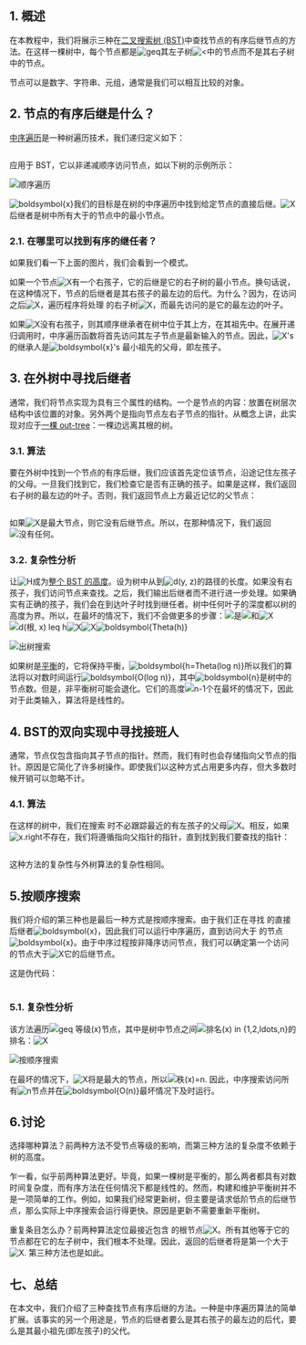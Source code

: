 ## 1. 概述

在本教程中，我们将展示三种在[二叉搜索树 (BST)](https://www.baeldung.com/cs/binary-search-trees)中查找节点的有序后继节点的方法。在这样一棵树中，每个节点都是![geq](https://www.baeldung.com/wp-content/ql-cache/quicklatex.com-b33c8ddd3c6d4d4cdfcb0c334cb22aa6_l3.svg)其左子树![<](https://www.baeldung.com/wp-content/ql-cache/quicklatex.com-33e2024a0e9d370a1dbcfcbadc5c9bca_l3.svg)中的节点而不是其右子树中的节点。

节点可以是数字、字符串、元组，通常是我们可以相互比较的对象。

## 2. 节点的有序后继是什么？

[中序遍历](https://www.baeldung.com/cs/tree-traversal-time-complexity)是一种树遍历技术，我们递归定义如下：

```

```

应用于 BST，它以非递减顺序访问节点，如以下树的示例所示：

![顺序遍历](https://www.baeldung.com/wp-content/uploads/sites/4/2021/12/in-order-traversal.jpg)

![boldsymbol{x}](https://www.baeldung.com/wp-content/ql-cache/quicklatex.com-21833b2bb8c2e34527bba67bec119dc4_l3.svg)我们的目标是在树的中序遍历中找到给定节点的直接后继。![X](https://www.baeldung.com/wp-content/ql-cache/quicklatex.com-7e5fbfa0bbbd9f3051cd156a0f1b5e31_l3.svg)后继者是树中所有大于的节点中的最小节点。

### 2.1. 在哪里可以找到有序的继任者？

如果我们看一下上面的图片，我们会看到一个模式。

如果一个节点![X](https://www.baeldung.com/wp-content/ql-cache/quicklatex.com-7e5fbfa0bbbd9f3051cd156a0f1b5e31_l3.svg)有一个右孩子，它的后继是它的右子树的最小节点。换句话说，在这种情况下，节点的后继者是其右孩子的最左边的后代。为什么？因为，在访问 之后![X](https://www.baeldung.com/wp-content/ql-cache/quicklatex.com-7e5fbfa0bbbd9f3051cd156a0f1b5e31_l3.svg)，遍历程序将处理 的右子树![X](https://www.baeldung.com/wp-content/ql-cache/quicklatex.com-7e5fbfa0bbbd9f3051cd156a0f1b5e31_l3.svg)，而最先访问的是它的最左边的叶子。

如果![X](https://www.baeldung.com/wp-content/ql-cache/quicklatex.com-7e5fbfa0bbbd9f3051cd156a0f1b5e31_l3.svg)没有右孩子，则其顺序继承者在树中位于其上方，在其祖先中。在展开递归调用时，中序遍历函数将首先访问其左子节点是最新输入的节点。因此，![X](https://www.baeldung.com/wp-content/ql-cache/quicklatex.com-7e5fbfa0bbbd9f3051cd156a0f1b5e31_l3.svg)'s 的继承人是![boldsymbol{x}](https://www.baeldung.com/wp-content/ql-cache/quicklatex.com-21833b2bb8c2e34527bba67bec119dc4_l3.svg)'s 最小祖先的父母，即左孩子。

## 3. 在外树中寻找后继者

通常，我们将节点实现为具有三个属性的结构。一个是节点的内容：放置在树层次结构中该位置的对象。另外两个是指向节点左右子节点的指针。从概念上讲，此实现对应于[一棵 out-tree](https://en.wikipedia.org/wiki/Arborescence_(graph_theory))：一棵边远离其根的树。

### 3.1. 算法

要在外树中找到一个节点的有序后继，我们应该首先定位该节点，沿途记住左孩子的父母。一旦我们找到它，我们检查它是否有正确的孩子。如果是这样，我们返回右子树的最左边的叶子。否则，我们返回节点上方最近记忆的父节点：

```

```

如果![X](https://www.baeldung.com/wp-content/ql-cache/quicklatex.com-7e5fbfa0bbbd9f3051cd156a0f1b5e31_l3.svg)是最大节点，则它没有后继节点。所以，在那种情况下，我们返回![没有任何](https://www.baeldung.com/wp-content/ql-cache/quicklatex.com-8cb3ea93be4473facddbb6c954918114_l3.svg)。

### 3.2. 复杂性分析

让![H](https://www.baeldung.com/wp-content/ql-cache/quicklatex.com-2ce27f7d2d82e3b238176ec7e7ee9118_l3.svg)成为[整个 BST 的高度](https://www.baeldung.com/cs/height-balanced-tree)。设为树中从到![d(y, z)](https://www.baeldung.com/wp-content/ql-cache/quicklatex.com-951bfaa5964cfe173d6e2be75b68ae79_l3.svg)的路径的长度。如果没有右孩子，我们访问节点来查找。之后，我们输出后继者而不进行进一步处理。如果确实有正确的孩子，我们会在到达叶子时找到继任者。树中任何叶子的深度都以树的高度为界。所以，在最坏的情况下，我们不会做更多的步骤：![是](https://www.baeldung.com/wp-content/ql-cache/quicklatex.com-38461fc041e953482219abf5d4cce1cb_l3.svg)![和](https://www.baeldung.com/wp-content/ql-cache/quicklatex.com-ec5583fa081a1e03212c151e3c222412_l3.svg)![X](https://www.baeldung.com/wp-content/ql-cache/quicklatex.com-7e5fbfa0bbbd9f3051cd156a0f1b5e31_l3.svg)![d(根, x) leq h](https://www.baeldung.com/wp-content/ql-cache/quicklatex.com-4a1d58ba6b56991235eecffea64d0b9f_l3.svg)![X](https://www.baeldung.com/wp-content/ql-cache/quicklatex.com-7e5fbfa0bbbd9f3051cd156a0f1b5e31_l3.svg)![X](https://www.baeldung.com/wp-content/ql-cache/quicklatex.com-7e5fbfa0bbbd9f3051cd156a0f1b5e31_l3.svg)![boldsymbol{Theta(h)}](https://www.baeldung.com/wp-content/ql-cache/quicklatex.com-c6064a5cd0326ca3edd4d84d75284cdd_l3.svg)

![出树搜索](https://www.baeldung.com/wp-content/uploads/sites/4/2021/12/out-tree-search.jpg)

如果树是[平衡](https://www.baeldung.com/cs/self-balancing-bts)的，它将保持平衡，![boldsymbol{h=Theta(log n)}](https://www.baeldung.com/wp-content/ql-cache/quicklatex.com-c1791688b4a6bc09fc3be3d039cedf77_l3.svg)所以我们的算法将以对数时间运行![boldsymbol{O(log n)}](https://www.baeldung.com/wp-content/ql-cache/quicklatex.com-2a97646d90a7799b15137c31e3bbbb66_l3.svg)，其中![boldsymbol{n}](https://www.baeldung.com/wp-content/ql-cache/quicklatex.com-33807c51cda3a8b6397f854effb8c2d3_l3.svg)是树中的节点数。但是，非平衡树可能会退化。它们的高度![n-1个](https://www.baeldung.com/wp-content/ql-cache/quicklatex.com-3fd905b384548c9de7011828b88081d5_l3.svg)在最坏的情况下，因此对于此类输入，算法将是线性的。

## 4. BST的双向实现中寻找接班人

通常，节点仅包含指向其子节点的指针。然而，我们有时也会存储指向父节点的指针。原因是它简化了许多树操作。即使我们以这种方式占用更多内存，但大多数时候开销可以忽略不计。

### 4.1. 算法

在这样的树中，我们在搜索 时不必跟踪最近的有左孩子的父母![X](https://www.baeldung.com/wp-content/ql-cache/quicklatex.com-7e5fbfa0bbbd9f3051cd156a0f1b5e31_l3.svg)。相反，如果![x.right](https://www.baeldung.com/wp-content/ql-cache/quicklatex.com-b0aa68333e0ca86888394f23b16a6d1f_l3.svg)不存在，我们将遵循指向父指针的指针，直到找到我们要查找的指针：

```

```

这种方法的复杂性与外树算法的复杂性相同。

## 5.按顺序搜索

我们将介绍的第三种也是最后一种方式是按顺序搜索。由于我们正在寻找 的直接后继者![boldsymbol{x}](https://www.baeldung.com/wp-content/ql-cache/quicklatex.com-21833b2bb8c2e34527bba67bec119dc4_l3.svg)，因此我们可以运行中序遍历，直到访问大于 的节点![boldsymbol{x}](https://www.baeldung.com/wp-content/ql-cache/quicklatex.com-21833b2bb8c2e34527bba67bec119dc4_l3.svg)。由于中序过程按非降序访问节点，我们可以确定第一个访问的节点大于![X](https://www.baeldung.com/wp-content/ql-cache/quicklatex.com-7e5fbfa0bbbd9f3051cd156a0f1b5e31_l3.svg)它的后继节点。

这是伪代码：

```

```

### 5.1. 复杂性分析

该方法遍历![geq 等级(x)](https://www.baeldung.com/wp-content/ql-cache/quicklatex.com-6078e2f99a2da00dda5d560c50adcde2_l3.svg)节点，其中是树中节点之间![排名(x) in {1,2,ldots,n}](https://www.baeldung.com/wp-content/ql-cache/quicklatex.com-a615d91885829d6322cee9cf3483bcf2_l3.svg)的排名：![X](https://www.baeldung.com/wp-content/ql-cache/quicklatex.com-7e5fbfa0bbbd9f3051cd156a0f1b5e31_l3.svg)

![按顺序搜索](https://www.baeldung.com/wp-content/uploads/sites/4/2021/12/in-order-search.jpg)

在最坏的情况下，![X](https://www.baeldung.com/wp-content/ql-cache/quicklatex.com-7e5fbfa0bbbd9f3051cd156a0f1b5e31_l3.svg)将是最大的节点，所以![秩(x)=n](https://www.baeldung.com/wp-content/ql-cache/quicklatex.com-84b64baa80cae0cff262abbeeae41a1c_l3.svg). 因此，中序搜索访问所有![n](https://www.baeldung.com/wp-content/ql-cache/quicklatex.com-ec4217f4fa5fcd92a9edceba0e708cf7_l3.svg)节点并在![boldsymbol{O(n)}](https://www.baeldung.com/wp-content/ql-cache/quicklatex.com-a284b3d3da9fd25bc7f2dc85bff3fe66_l3.svg)最坏情况下及时运行。

## 6.讨论

选择哪种算法？前两种方法不受节点等级的影响，而第三种方法的复杂度不依赖于树的高度。

乍一看，似乎前两种算法更好。毕竟，如果一棵树是平衡的，那么两者都具有对数时间复杂度，而有序方法在任何情况下都是线性的。然而，构建和维护平衡树并不是一项简单的工作。例如，如果我们经常更新树，但主要是请求低阶节点的后继节点，那么实际上中序搜索会运行得更快。原因是更新不需要重新平衡树。

重复条目怎么办？前两种算法定位最接近包含 的根节点![X](https://www.baeldung.com/wp-content/ql-cache/quicklatex.com-7e5fbfa0bbbd9f3051cd156a0f1b5e31_l3.svg)。所有其他等于它的节点都在它的左子树中，我们根本不处理。因此，返回的后继者将是第一个大于![X](https://www.baeldung.com/wp-content/ql-cache/quicklatex.com-7e5fbfa0bbbd9f3051cd156a0f1b5e31_l3.svg). 第三种方法也是如此。

## 七、总结

在本文中，我们介绍了三种查找节点有序后继的方法。一种是中序遍历算法的简单扩展。该事实的另一个用途是，节点的后继者要么是其右孩子的最左边的后代，要么是其最小祖先(即左孩子)的父代。